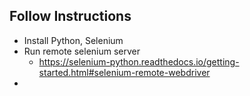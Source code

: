 ## Follow Instructions
- Install Python, Selenium
- Run remote selenium server
  - https://selenium-python.readthedocs.io/getting-started.html#selenium-remote-webdriver
- 